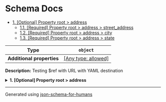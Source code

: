 # Schema Docs

- [1. [Optional] Property root > address](#address)
  - [1.1. [Required] Property root > address > street_address](#address_street_address)
  - [1.2. [Required] Property root > address > city](#address_city)
  - [1.3. [Required] Property root > address > state](#address_state)

| Type                      | `object`                                                                  |
| ------------------------- | ------------------------------------------------------------------------- |
| **Additional properties** | [[Any type: allowed]](# "Additional Properties of any type are allowed.") |

**Description:** Testing $ref with URL with YAML destination

<details>
<summary><strong> <a name="address"></a>1. [Optional] Property root > address</strong>  

</summary>
<blockquote>

| Type                      | `object`                                                                                                                  |
| ------------------------- | ------------------------------------------------------------------------------------------------------------------------- |
| **Additional properties** | [[Any type: allowed]](# "Additional Properties of any type are allowed.")                                                 |
| **Defined in**            | https://raw.githubusercontent.com/coveooss/json-schema-for-humans/main/docs/examples/cases/yaml.yaml#/definitions/address |

<details>
<summary><strong> <a name="address_street_address"></a>1.1. [Required] Property root > address > street_address</strong>  

</summary>
<blockquote>

| Type | `string` |
| ---- | -------- |

</blockquote>
</details>

<details>
<summary><strong> <a name="address_city"></a>1.2. [Required] Property root > address > city</strong>  

</summary>
<blockquote>

| Type | `string` |
| ---- | -------- |

</blockquote>
</details>

<details>
<summary><strong> <a name="address_state"></a>1.3. [Required] Property root > address > state</strong>  

</summary>
<blockquote>

| Type | `string` |
| ---- | -------- |

</blockquote>
</details>

</blockquote>
</details>

----------------------------------------------------------------------------------------------------------------------------
Generated using [json-schema-for-humans](https://github.com/coveooss/json-schema-for-humans)